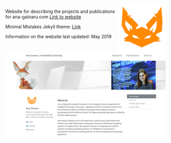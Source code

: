 <img src="./assets/images/favicon.png" align="right" alt="Logo" width="150"/>

Website for describing the projects and publications for ana-gainaru.com
[Link to website](http://anagainaru.github.io)

Minimal Mistakes Jekyll theme: [Link](https://mmistakes.github.io/minimal-mistakes/docs/quick-start-guide/)

Information on the website last updated: May 2019

<img src="./assets/images/printscreen.png" alt="Printscreen" width="800"/>
